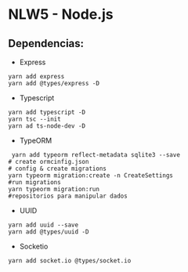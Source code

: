 # NLW5 - Node.js


## Dependencias:

* Express
```shell
yarn add express
yarn add @types/express -D
```
* Typescript
```shell
yarn add typescript -D
yarn tsc --init
yarn ad ts-node-dev -D
```

* TypeORM
```shell
 yarn add typeorm reflect-metadata sqlite3 --save
# create ormcinfig.json
# config & create migrations
yarn typeorm migration:create -n CreateSettings
#run migrations
yarn typeorm migration:run
#repositorios para manipular dados
```
* UUID
```shell
yarn add uuid --save
yarn add @types/uuid -D
``` 

* Socketio
```shell
yarn add socket.io @types/socket.io
```